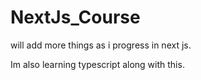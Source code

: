 # NextJs_Course

will add more things as i progress in next js.

Im also learning typescript along with this.
